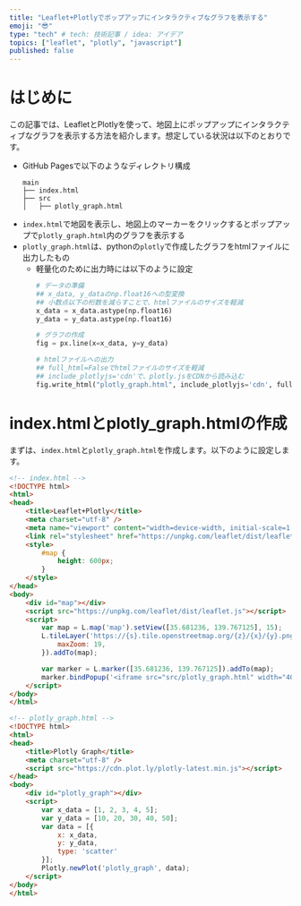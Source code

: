 ```yaml
---
title: "Leaflet+Plotlyでポップアップにインタラクティブなグラフを表示する"
emoji: "😎"
type: "tech" # tech: 技術記事 / idea: アイデア
topics: ["leaflet", "plotly", "javascript"]
published: false
---
```


# はじめに
この記事では、LeafletとPlotlyを使って、地図上にポップアップにインタラクティブなグラフを表示する方法を紹介します。想定している状況は以下のとおりです。

- GitHub Pagesで以下のようなディレクトリ構成
    ```
    main
    ├── index.html
    ├── src
    │   ├── plotly_graph.html
    ```
- `index.html`で地図を表示し、地図上のマーカーをクリックするとポップアップで`plotly_graph.html`内のグラフを表示する
- `plotly_graph.html`は、pythonの`plotly`で作成したグラフをhtmlファイルに出力したもの
    - 軽量化のために出力時には以下のように設定
        ```python
        # データの準備
        ## x_data, y_dataのnp.float16への型変換
        ## 小数点以下の桁数を減らすことで、htmlファイルのサイズを軽減
        x_data = x_data.astype(np.float16)
        y_data = y_data.astype(np.float16)

        # グラフの作成
        fig = px.line(x=x_data, y=y_data)

        # htmlファイルへの出力
        ## full_html=Falseでhtmlファイルのサイズを軽減
        ## include_plotlyjs='cdn'で、plotly.jsをCDNから読み込む
        fig.write_html("plotly_graph.html", include_plotlyjs='cdn', full_html=False)
        ```

# index.htmlとplotly_graph.htmlの作成
まずは、`index.html`と`plotly_graph.html`を作成します。以下のように設定します。

```html
<!-- index.html -->
<!DOCTYPE html>
<html>
<head>
    <title>Leaflet+Plotly</title>
    <meta charset="utf-8" />
    <meta name="viewport" content="width=device-width, initial-scale=1.0">
    <link rel="stylesheet" href="https://unpkg.com/leaflet/dist/leaflet.css" />
    <style>
        #map {
            height: 600px;
        }
    </style>
</head>
<body>
    <div id="map"></div>
    <script src="https://unpkg.com/leaflet/dist/leaflet.js"></script>
    <script>
        var map = L.map('map').setView([35.681236, 139.767125], 15);
        L.tileLayer('https://{s}.tile.openstreetmap.org/{z}/{x}/{y}.png', {
            maxZoom: 19,
        }).addTo(map);

        var marker = L.marker([35.681236, 139.767125]).addTo(map);
        marker.bindPopup('<iframe src="src/plotly_graph.html" width="400" height="300"></iframe>');
    </script>
</body>
</html>
```

```html
<!-- plotly_graph.html -->
<!DOCTYPE html>
<html>
<head>
    <title>Plotly Graph</title>
    <meta charset="utf-8" />
    <script src="https://cdn.plot.ly/plotly-latest.min.js"></script>
</head>
<body>
    <div id="plotly_graph"></div>
    <script>
        var x_data = [1, 2, 3, 4, 5];
        var y_data = [10, 20, 30, 40, 50];
        var data = [{
            x: x_data,
            y: y_data,
            type: 'scatter'
        }];
        Plotly.newPlot('plotly_graph', data);
    </script>
</body>
</html>
```



